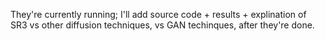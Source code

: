 They're currently running; I'll add source code + results + explination of SR3 vs other diffusion techniques, vs GAN techinques, after they're done.

